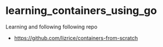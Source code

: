 # learning_containers_using_go

Learning and following following repo

- https://github.com/lizrice/containers-from-scratch
